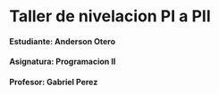 # Taller de nivelacion PI a PII
#### __Estudiante:__ Anderson Otero
#### __Asignatura:__ Programacion II
#### __Profesor:__ Gabriel Perez